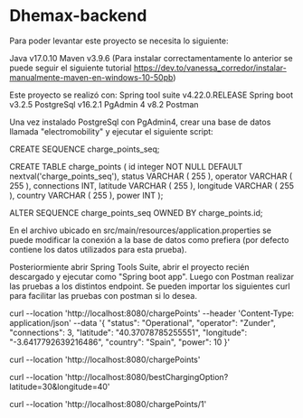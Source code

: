 # Dhemax-backend
Para poder levantar este proyecto se necesita lo siguiente:

Java v17.0.10 Maven v3.9.6 (Para instalar correctamentamente lo anterior se puede seguir el siguiente tutorial https://dev.to/vanessa_corredor/instalar-manualmente-maven-en-windows-10-50pb)

Este proyecto se realizó con: Spring tool suite v4.22.0.RELEASE Spring boot v3.2.5 PostgreSql v16.2.1 PgAdmin 4 v8.2 Postman

Una vez instalado PostgreSql con PgAdmin4, crear una base de datos llamada "electromobility" y ejecutar el siguiente script:

CREATE SEQUENCE charge_points_seq;

CREATE TABLE charge_points ( id integer NOT NULL DEFAULT nextval('charge_points_seq'), status VARCHAR ( 255 ), operator VARCHAR ( 255 ), connections INT, latitude VARCHAR ( 255 ), longitude VARCHAR ( 255 ), country VARCHAR ( 255 ), power INT );

ALTER SEQUENCE charge_points_seq OWNED BY charge_points.id;

En el archivo ubicado en src/main/resources/application.properties se puede modificar la conexión a la base de datos como prefiera (por defecto contiene los datos utilizados para esta prueba).

Posteriormiente abrir Spring Tools Suite, abrir el proyecto recién descargado y ejecutar como "Spring boot app". Luego con Postman realizar las pruebas a los distintos endpoint. Se pueden importar los siguientes curl para facilitar las pruebas con postman si lo desea.

curl --location 'http://localhost:8080/chargePoints'
--header 'Content-Type: application/json'
--data '{ "status": "Operational", "operator": "Zunder", "connections": 3, "latitude": "40.37078785255551", "longitude": "-3.6417792639216486", "country": "Spain", "power": 10 }'

curl --location 'http://localhost:8080/chargePoints'

curl --location 'http://localhost:8080/bestChargingOption?latitude=30&longitude=40'

curl --location 'http://localhost:8080/chargePoints/1'
